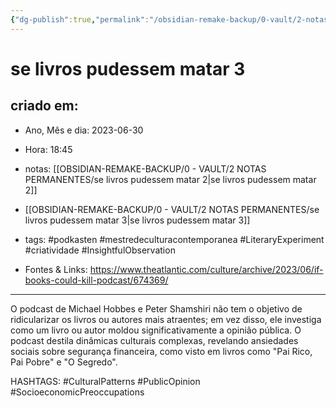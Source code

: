 ```yaml
---
{"dg-publish":true,"permalink":"/obsidian-remake-backup/0-vault/2-notas-permanentes/se-livros-pudessem-matar-3/","tags":["permanente","podkasten","mestredeculturacontemporanea","LiteraryExperiment","criatividade","InsightfulObservation","CulturalPatterns","PublicOpinion","SocioeconomicPreoccupations"],"dgHomeLink":true,"dgShowLocalGraph":true,"dgShowFileTree":true,"dgEnableSearch":true,"noteIcon":""}
---
```


# se livros pudessem matar 3

## criado em: 
-  Ano, Mês e dia: 2023-06-30
- Hora: 18:45

- notas: [[OBSIDIAN-REMAKE-BACKUP/0 - VAULT/2 NOTAS PERMANENTES/se livros pudessem matar 2\|se livros pudessem matar 2]]
- [[OBSIDIAN-REMAKE-BACKUP/0 - VAULT/2 NOTAS PERMANENTES/se livros pudessem matar 3\|se livros pudessem matar 3]]
- tags: #podkasten #mestredeculturacontemporanea #LiteraryExperiment #criatividade #InsightfulObservation 
- Fontes & Links: https://www.theatlantic.com/culture/archive/2023/06/if-books-could-kill-podcast/674369/
---

O podcast de Michael Hobbes e Peter Shamshiri não tem o objetivo de ridicularizar os livros ou autores mais atraentes; em vez disso, ele investiga como um livro ou autor moldou significativamente a opinião pública. O podcast destila dinâmicas culturais complexas, revelando ansiedades sociais sobre segurança financeira, como visto em livros como "Pai Rico, Pai Pobre" e "O Segredo".


HASHTAGS: #CulturalPatterns #PublicOpinion #SocioeconomicPreoccupations